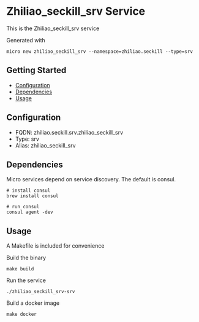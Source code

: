 # Zhiliao_seckill_srv Service

This is the Zhiliao_seckill_srv service

Generated with

```
micro new zhiliao_seckill_srv --namespace=zhiliao.seckill --type=srv
```

## Getting Started

- [Configuration](#configuration)
- [Dependencies](#dependencies)
- [Usage](#usage)

## Configuration

- FQDN: zhiliao.seckill.srv.zhiliao_seckill_srv
- Type: srv
- Alias: zhiliao_seckill_srv

## Dependencies

Micro services depend on service discovery. The default is consul.

```
# install consul
brew install consul

# run consul
consul agent -dev
```

## Usage

A Makefile is included for convenience

Build the binary

```
make build
```

Run the service
```
./zhiliao_seckill_srv-srv
```

Build a docker image
```
make docker
```